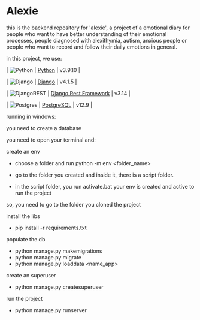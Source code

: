 # Alexie

this is the backend repository for 'alexie', a project of a emotional diary for people  who want to have better understanding of their emotional processes, people diagnosed with alexithymia, autism, anxious people or people who want to record and follow their daily emotions in general.

in this project, we use:

| ![Python](    https://img.shields.io/badge/Python-14354C?style=for-the-badge&logo=python&logoColor=whit)       | [Python](https://www.python.org/)       | v3.9.10 |

| ![Django](https://img.shields.io/badge/Django-092E20?style=for-the-badge&logo=django&logoColor=white)   | [Django](https://www.djangoproject.com/)        | v4.1.5     |

| ![DjangoREST](https://img.shields.io/badge/DJANGO-REST-ff1709?style=for-the-badge&logo=django&logoColor=white&color=ff1709&labelColor=gray)   | [Django Rest Framework](https://www.django-rest-framework.org/)        | v3.14      |

| ![Postgres](https://img.shields.io/badge/PostgreSQL-316192?style=for-the-badge&logo=postgresql&logoColor=white)   | [PostgreSQL](https://www.postgresql.org/)       | v12.9      |

running in windows:

you need to create a database
 
you need to open your terminal and:

create an env
  - choose a folder and run
    python -m env <folder_name>
    
  - go to the folder you created and inside it, there is a script folder.
  - in the script folder, you run 
    activate.bat
your env is created and active to run the project

so, you need to go to the folder you cloned the project

install the libs
  - pip install -r requirements.txt

populate the db
  - python manage.py makemigrations
  - python manage.py migrate
  - python manage.py loaddata <name_app>

create an superuser
  - python manage.py createsuperuser

run the project
  - python manage.py runserver 

    
